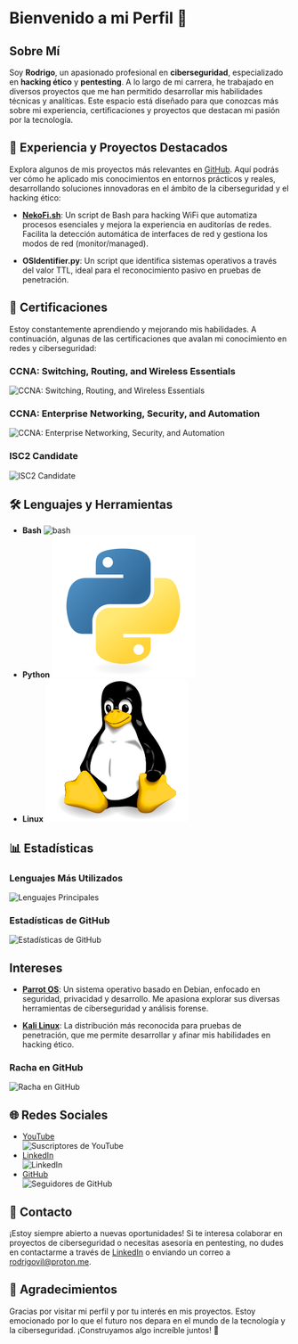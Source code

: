 # Bienvenido a mi Perfil 👋

## Sobre Mí

Soy **Rodrigo**, un apasionado profesional en **ciberseguridad**, especializado en **hacking ético** y **pentesting**. A lo largo de mi carrera, he trabajado en diversos proyectos que me han permitido desarrollar mis habilidades técnicas y analíticas. Este espacio está diseñado para que conozcas más sobre mi experiencia, certificaciones y proyectos que destacan mi pasión por la tecnología.

## 💼 Experiencia y Proyectos Destacados

Explora algunos de mis proyectos más relevantes en [GitHub](https://github.com/rodrigo47363). Aquí podrás ver cómo he aplicado mis conocimientos en entornos prácticos y reales, desarrollando soluciones innovadoras en el ámbito de la ciberseguridad y el hacking ético:

- **[NekoFi.sh](https://github.com/rodrigo47363/NekoFI)**: Un script de Bash para hacking WiFi que automatiza procesos esenciales y mejora la experiencia en auditorías de redes. Facilita la detección automática de interfaces de red y gestiona los modos de red (monitor/managed).

- **OSIdentifier.py**: Un script que identifica sistemas operativos a través del valor TTL, ideal para el reconocimiento pasivo en pruebas de penetración.

## 🚀 Certificaciones

Estoy constantemente aprendiendo y mejorando mis habilidades. A continuación, algunas de las certificaciones que avalan mi conocimiento en redes y ciberseguridad:

### CCNA: Switching, Routing, and Wireless Essentials

![CCNA: Switching, Routing, and Wireless Essentials](https://images.credly.com/images/f4ccdba9-dd65-4349-baad-8f05df116443/CCNASRWE__1_.png)

### CCNA: Enterprise Networking, Security, and Automation

![CCNA: Enterprise Networking, Security, and Automation](https://images.credly.com/images/0a6d331e-8abf-4272-a949-33f754569a76/CCNAENSA__1_.png)

### ISC2 Candidate

![ISC2 Candidate](https://images.credly.com/images/9180921d-4a13-429e-9357-6f9706a554f0/image.png)

## 🛠️ Lenguajes y Herramientas

- **Bash** ![bash](https://www.vectorlogo.zone/logos/gnu_bash/gnu_bash-icon.svg)
- **Python** ![python](https://raw.githubusercontent.com/devicons/devicon/master/icons/python/python-original.svg)
- **Linux** ![linux](https://raw.githubusercontent.com/devicons/devicon/master/icons/linux/linux-original.svg)

## 📊 Estadísticas

### Lenguajes Más Utilizados

![Lenguajes Principales](https://github-readme-stats.vercel.app/api/top-langs/?username=rodrigo47363&layout=compact&theme=dark)

### Estadísticas de GitHub

![Estadísticas de GitHub](https://github-readme-stats.vercel.app/api?username=rodrigo47363&show_icons=true&count_private=true&hide=stars&theme=dark)

##  Intereses

- <a href="https://www.parrotsec.org/" target="_blank">**Parrot OS**</a>: Un sistema operativo basado en Debian, enfocado en seguridad, privacidad y desarrollo. Me apasiona explorar sus diversas herramientas de ciberseguridad y análisis forense.
  
- <a href="https://www.kali.org/" target="_blank">**Kali Linux**</a>: La distribución más reconocida para pruebas de penetración, que me permite desarrollar y afinar mis habilidades en hacking ético.


### Racha en GitHub

![Racha en GitHub](https://github-readme-streak-stats.herokuapp.com/?user=rodrigo47363&theme=dark)

## 🌐 Redes Sociales

- [YouTube](https://www.youtube.com/@Rodrigo-47363?sub_confirmation=1)  
  ![Suscriptores de YouTube](https://img.shields.io/youtube/channel/subscribers/UC9sjERLgkeIbbOwLHeah0Aw?style=social)
- [LinkedIn](https://linkedin.com/in/rodrigo-v-695728215)  
  ![LinkedIn](https://img.shields.io/badge/LinkedIn-Rodrigo%20V-blue?style=social)
- [GitHub](https://github.com/rodrigo47363)  
  ![Seguidores de GitHub](https://img.shields.io/github/followers/rodrigo47363?style=social)

## 📩 Contacto

¡Estoy siempre abierto a nuevas oportunidades! Si te interesa colaborar en proyectos de ciberseguridad o necesitas asesoría en pentesting, no dudes en contactarme a través de [LinkedIn](https://www.linkedin.com/in/rodrigo-v-695728215/) o enviando un correo a [rodrigovil@proton.me](mailto:rodrigovil@proton.me).

## 🙏 Agradecimientos

Gracias por visitar mi perfil y por tu interés en mis proyectos. Estoy emocionado por lo que el futuro nos depara en el mundo de la tecnología y la ciberseguridad. ¡Construyamos algo increíble juntos! 🚀
